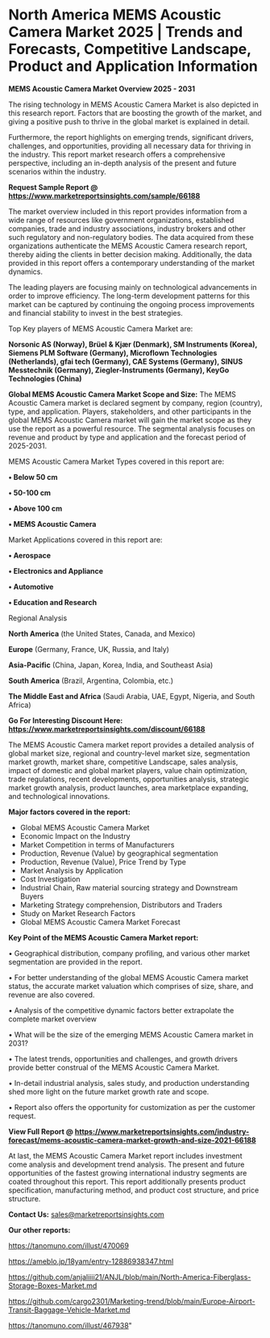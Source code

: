 # North America MEMS Acoustic Camera Market 2025 | Trends and Forecasts, Competitive Landscape, Product and Application Information

<Strong> MEMS Acoustic Camera Market Overview 2025 - 2031</strong>

The rising technology in MEMS Acoustic Camera Market is also depicted in this research report. Factors that are boosting the growth of the market, and giving a positive push to thrive in the global market is explained in detail.

Furthermore, the report highlights on emerging trends, significant drivers, challenges, and opportunities, providing all necessary data for thriving in the industry. This report market research offers a comprehensive perspective, including an in-depth analysis of the present and future scenarios within the industry.

<strong>Request Sample Report @ <a href=https://www.marketreportsinsights.com/sample/66188>https://www.marketreportsinsights.com/sample/66188</a></strong>

The market overview included in this report provides information from a wide range of resources like government organizations, established companies, trade and industry associations, industry brokers and other such regulatory and non-regulatory bodies. The data acquired from these organizations authenticate the MEMS Acoustic Camera research report, thereby aiding the clients in better decision making. Additionally, the data provided in this report offers a contemporary understanding of the market dynamics.

The leading players are focusing mainly on technological advancements in order to improve efficiency. The long-term development patterns for this market can be captured by continuing the ongoing process improvements and financial stability to invest in the best strategies.

Top Key players of MEMS Acoustic Camera Market are:

<strong>Norsonic AS (Norway), Brüel & Kjær (Denmark), SM Instruments (Korea), Siemens PLM Software (Germany), Microflown Technologies (Netherlands), gfai tech (Germany), CAE Systems (Germany), SINUS Messtechnik (Germany), Ziegler-Instruments (Germany), KeyGo Technologies (China)</strong>

<strong><b>Global MEMS Acoustic Camera Market Scope and Size:</b></strong>
The MEMS Acoustic Camera market is declared segment by company, region (country), type, and application. Players, stakeholders, and other participants in the global MEMS Acoustic Camera market will gain the market scope as they use the report as a powerful resource. The segmental analysis focuses on revenue and product by type and application and the forecast period of 2025-2031.

MEMS Acoustic Camera Market Types covered in this report are:

<strong>• Below 50 cm

• 50-100 cm

• Above 100 cm

• MEMS Acoustic Camera</strong>

Market Applications covered in this report are:

<strong>• Aerospace

• Electronics and Appliance

• Automotive

• Education and Research</strong> 

Regional Analysis

<strong>North America</strong> (the United States, Canada, and Mexico)

<strong>Europe</strong> (Germany, France, UK, Russia, and Italy)

<strong>Asia-Pacific</strong> (China, Japan, Korea, India, and Southeast Asia)

<strong>South America</strong> (Brazil, Argentina, Colombia, etc.)

<strong>The Middle East and Africa</strong> (Saudi Arabia, UAE, Egypt, Nigeria, and South Africa)

<strong>Go For Interesting Discount Here: <a href=https://www.marketreportsinsights.com/discount/66188>https://www.marketreportsinsights.com/discount/66188</a></strong>

The MEMS Acoustic Camera market report provides a detailed analysis of global market size, regional and country-level market size, segmentation market growth, market share, competitive Landscape, sales analysis, impact of domestic and global market players, value chain optimization, trade regulations, recent developments, opportunities analysis, strategic market growth analysis, product launches, area marketplace expanding, and technological innovations.

<strong><b>Major factors covered in the report:</b></strong>
<ul>
  <li>Global MEMS Acoustic Camera Market </li>
  <li>Economic Impact on the Industry</li>
  <li>Market Competition in terms of Manufacturers</li>
  <li>Production, Revenue (Value) by geographical segmentation</li>
  <li>Production, Revenue (Value), Price Trend by Type</li>
  <li>Market Analysis by Application</li>
  <li>Cost Investigation</li>
  <li>Industrial Chain, Raw material sourcing strategy and Downstream Buyers</li>
  <li>Marketing Strategy comprehension, Distributors and Traders</li>
  <li>Study on Market Research Factors</li>
  <li>Global MEMS Acoustic Camera Market Forecast</li>
</ul>

<strong><b>Key Point of the MEMS Acoustic Camera Market report:</b></strong>

• Geographical distribution, company profiling, and various other market segmentation are provided in the report.

• For better understanding of the global MEMS Acoustic Camera market status, the accurate market valuation which comprises of size, share, and revenue are also covered.

• Analysis of the competitive dynamic factors better extrapolate the complete market overview

• What will be the size of the emerging MEMS Acoustic Camera market in 2031?

• The latest trends, opportunities and challenges, and growth drivers provide better construal of the MEMS Acoustic Camera Market.

• In-detail industrial analysis, sales study, and production understanding shed more light on the future market growth rate and scope.

• Report also offers the opportunity for customization as per the customer request.

<strong><b>View Full Report @ <a href=https://www.marketreportsinsights.com/industry-forecast/mems-acoustic-camera-market-growth-and-size-2021-66188>https://www.marketreportsinsights.com/industry-forecast/mems-acoustic-camera-market-growth-and-size-2021-66188</a></b></strong>


At last, the MEMS Acoustic Camera Market report includes investment come analysis and development trend analysis. The present and future opportunities of the fastest growing international industry segments are coated throughout this report. This report additionally presents product specification, manufacturing method, and product cost structure, and price structure.

<strong>Contact Us:</strong>
sales@marketreportsinsights.com

<strong>Our other reports:</strong>

<a href=https://tanomuno.com/illust/470069>https://tanomuno.com/illust/470069</a>

<a href=https://ameblo.jp/18yam/entry-12886938347.html>https://ameblo.jp/18yam/entry-12886938347.html</a>

<a href=https://github.com/anjaliiii21/ANJL/blob/main/North-America-Fiberglass-Storage-Boxes-Market.md>https://github.com/anjaliiii21/ANJL/blob/main/North-America-Fiberglass-Storage-Boxes-Market.md</a>

<a href=https://github.com/cargo2301/Marketing-trend/blob/main/Europe-Airport-Transit-Baggage-Vehicle-Market.md>https://github.com/cargo2301/Marketing-trend/blob/main/Europe-Airport-Transit-Baggage-Vehicle-Market.md</a>

<a href=https://tanomuno.com/illust/467938>https://tanomuno.com/illust/467938</a>"
